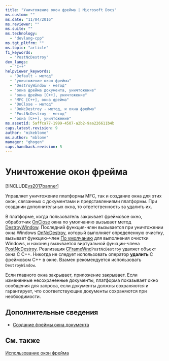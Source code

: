 ```yaml
---
title: "Уничтожение окон фрейма | Microsoft Docs"
ms.custom: ""
ms.date: "11/04/2016"
ms.reviewer: ""
ms.suite: ""
ms.technology: 
  - "devlang-cpp"
ms.tgt_pltfrm: ""
ms.topic: "article"
f1_keywords: 
  - "PostNcDestroy"
dev_langs: 
  - "C++"
helpviewer_keywords: 
  - "Default - метод"
  - "уничтожение окон фрейма"
  - "DestroyWindow - метод"
  - "окна фрейма документа, уничтожение"
  - "окна фрейма [C++], уничтожение"
  - "MFC [C++], окна фрейма"
  - "OnClose - метод"
  - "OnNcDestroy - метод, и окна фрейма"
  - "PostNcDestroy - метод"
  - "окна [C++], уничтожение"
ms.assetid: 5affca77-1999-4507-a2b2-9aa226611b4b
caps.latest.revision: 9
author: "mikeblome"
ms.author: "mblome"
manager: "ghogen"
caps.handback.revision: 5
---
```

# Уничтожение окон фрейма
[!INCLUDE[vs2017banner](../assembler/inline/includes/vs2017banner.md)]

Управляет уничтожение платформы MFC, так и создание окна для этих окон, связанных с документами и представлениями платформы.  При создании дополнительных окна, то ответственность за удалить их.  
  
 В платформе, когда пользователь закрывает фреймовое окно, обработчик [OnClose](../Topic/CWnd::OnClose.md) окна по умолчанию вызывает метод [DestroyWindow](../Topic/CWnd::DestroyWindow.md).  Последний функция\-член вызывается при уничтожении окна Windows [OnNcDestroy](../Topic/CWnd::OnNcDestroy.md), который выполняет определенную очистку, вызывает функцию\-член [По умолчанию](../Topic/CWnd::Default.md) для выполнения очистки Windows, и наконец вызывается виртуальной функции\-члена [PostNcDestroy](../Topic/CWnd::PostNcDestroy.md).  Реализация [CFrameWnd](../mfc/reference/cframewnd-class.md)`PostNcDestroy` удаляет объект окна C C\+\+.  Никогда не следует использовать оператор **удалить** C фреймовом C\+\+ в окне.  Взамен рекомендуется использовать `DestroyWindow`.  
  
 Если главного окна закрывает, приложение закрывает.  Если измененные несохраненные документы, платформа показывает окно сообщения для запроса, если документы должны сохраняются и гарантирует, что соответствующие документы сохраняются при необходимости.  
  
## Дополнительные сведения  
  
-   [Создание фреймы окна документа](../Topic/Creating%20Document%20Frame%20Windows.md)  
  
## См. также  
 [Использование окон фрейма](../Topic/Using%20Frame%20Windows.md)
